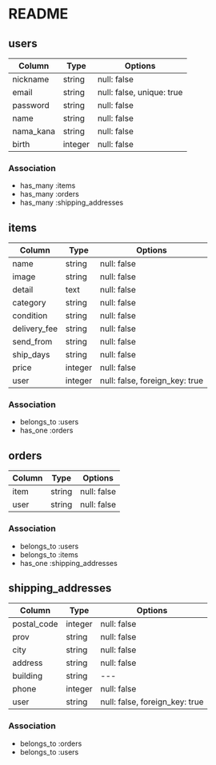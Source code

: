 # README
## users
|Column   |Type   |Options                  |
|---      |---    |---                      |
|nickname |string |null: false              |
|email    |string |null: false, unique: true|
|password |string |null: false              |
|name     |string |null: false              |
|nama_kana|string |null: false              |
|birth    |integer|null: false              |

### Association
- has_many :items
- has_many :orders
- has_many :shipping_addresses

## items
|Column       |Type   |Options                        |
|---          |---    |---                            |
|name         |string |null: false                    |
|image        |string |null: false                    |
|detail       |text   |null: false                    |
|category     |string |null: false                    |
|condition    |string |null: false                    |
|delivery_fee |string |null: false                    |
|send_from    |string |null: false                    |
|ship_days    |string |null: false                    |
|price        |integer|null: false                    |
|user         |integer|null: false, foreign_key: true |

### Association
- belongs_to :users
- has_one :orders

## orders
|Column |Type   |Options    |
|---    |---    |---        |
|item   |string |null: false|
|user   |string |null: false|

### Association
- belongs_to :users
- belongs_to :items
- has_one :shipping_addresses

## shipping_addresses
|Column     |Type   |Options                        |
|---        |---    |---                            |
|postal_code|integer|null: false                    |
|prov       |string |null: false                    |
|city       |string |null: false                    |
|address    |string |null: false                    |
|building   |string |---                            |
|phone      |integer|null: false                    |
|user       |string |null: false, foreign_key: true |

### Association
- belongs_to :orders
- belongs_to :users